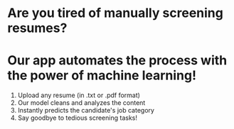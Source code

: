 # Are you tired of manually screening resumes? 
# Our app automates the process with the power of machine learning! 

1. Upload any resume (in .txt or .pdf format)
2. Our model cleans and analyzes the content
3. Instantly predicts the candidate's job category
4. Say goodbye to tedious screening tasks!